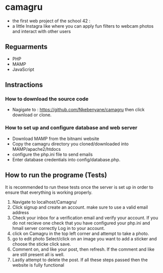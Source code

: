 # camagru

* the first web project of the school 42 :
* a little Instagra like where you can apply fun filters to webcam photos and interact with other users

## Reguarments 
* PHP
* MAMP
* JavaScript

## Instractions

### How to download the source code
* Nagigate to : https://github.com/Nkebenyane/camagru then click download or clone.

### How to set up and configure database and web server

* Download MAMP from the bitnami website
* Copy the camagru directory you cloned/downloaded into MAMP/apache2/htdocs
* configure the php.ini file to send emails
* Enter database credentials into config/database.php.

## How to run the programe (Tests)
It is recommended to run these tests once the server is set up in order to ensure that everything is working properly.

1. Navigate to localhost/Camagru/
2. Click signup and create an account. make sure to use a valid email address
3. Check your inbox for a verification email and verify your account. If you do not recieve one check that you have configured your php.ini and hmail server correctly
Log in to your account.
4. click on Camagru in the top left corner and attempt to take a photo.
5. go to edit photo Select/click on an image you want to add a sticker and choose the sticke click save.
6. Comment on, and like your post, then refresh. If the comment and like are still present all is well.
7. Lastly attempt to delete the post.
If all these steps passed then the website is fully functional

